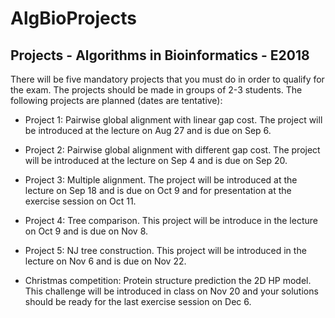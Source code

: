 # AlgBioProjects

## Projects - Algorithms in Bioinformatics - E2018

There will be five mandatory projects that you must do in order to qualify for the exam. The projects should be made in groups of 2-3 students. The following projects are planned (dates are tentative):

- Project 1: Pairwise global alignment with linear gap cost. The project will be introduced at the lecture on Aug 27 and is due on Sep 6.

- Project 2: Pairwise global alignment with different gap cost. The project will be introduced at the lecture on Sep 4 and is due on Sep 20.

- Project 3: Multiple alignment. The project will be introduced at the lecture on Sep 18 and is due on Oct 9 and for presentation at the exercise session on Oct 11.

- Project 4: Tree comparison. This project will be introduce in the lecture on Oct 9 and is due on Nov 8.

- Project 5: NJ tree construction. This project will be introduced in the lecture on Nov 6 and is due on Nov 22.

- Christmas competition: Protein structure prediction the 2D HP model. This challenge will be introduced in class on Nov 20 and your solutions should be ready for the last exercise session on Dec 6.
